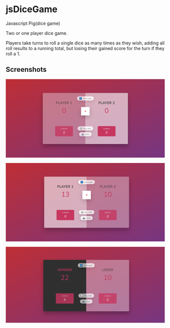 # jsDiceGame
Javascript Pig(dice game)

Two or one player dice game.

Players take turns to roll a single dice as many times as they wish, adding all roll results to a running total, but losing their gained score for the turn if they roll a 1.

## Screenshots
![Running program screenshot](./screenshot1.png)

![Running program screenshot](./screenshot2.png)

![Running program screenshot](./screenshot3.png)
